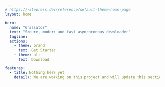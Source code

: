 ```yaml
---
# https://vitepress.dev/reference/default-theme-home-page
layout: home

hero:
  name: "Grassator"
  text: "Secure, modern and fast asynchronous downloader"
  tagline: 
  actions:
    - theme: brand
      text: Get Started
    - theme: alt
      text: Download

features:
  - title: Nothing here yet
    details: We are working on this project and will update this section soon.
---
```


